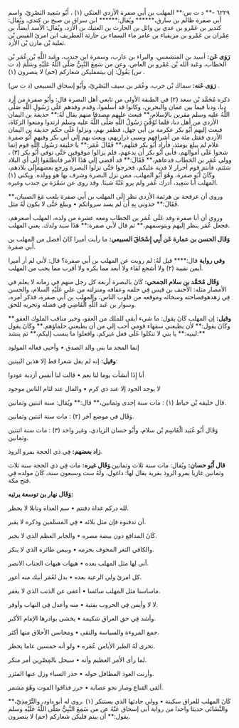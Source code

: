 ٦٢٢٩ -** د ت س:** المهلب بن أَبي صفرة الأزدي العتكي (١) ، أَبُو سَعِيد البَصْرِيّ، واسم أبي صفرة ظالم بن سارق،****** ويُقال:****** ابن سراق بن صبح بن كندي، ويُقال: كندير بن عَمْرو بن عدي بن وائل بن الحارث بن العتيك بن الأزد، ويُقال: الأسد أيضاً، بن عِمْران بن عَمْرو بن مزيقياء بن عامر ماء السماء بن حارثة الغطريف ابن امرئ القيس بْن ثعلبة بْن مازن بْن الأزد.

**رَوَى عَن:** أسيد بن المتشمس، والبراء بن عازب، وسمرة ابن جندب، وعَبد اللَّهِ بْن عُمَر بْن الخطاب، وعَبد الله بْن عَمْرو بن العاص، وعن من سَمِعَ النَّبِيُّ صَلَّى اللَّهُ عَلَيْهِ وسَلَّمَ (د ت س) يَقُولُ: إن بيتمفليكن شعاركم (حم) لا ينصرون (١) .

**رَوَى عَنه:** سماك بْن حرب، وعُمَر بن سيف البَصْرِيّ، وأَبُو إسحاق السبيعي (د ت س) .

ذكره مُحَمَّد بْن سعد (٢) في الطبقة الأولى من تابعي أهل البصرة قال: وأَبُو صفرة من أزد دبا، ودبا فيما بين عمان والبحرين، وكانوا قد أسلموا، وقدم وفدهم عَلَى رَسُولِ اللَّهِ صَلَّى اللَّهُ عليه وسلم مقرين بالإسلام،** فبعث عليهم مصدقا منهم يقال لَهُ:** حذيفة بن اليمان الأزدي من أهل دبا، فلما تُوُفِّيَ رَسُولُ اللَّهِ صَلَّى اللَّهُ عليه وسلم ارتدوا ومنعوا الزكاة، فبعث إليهم أَبُو بكر عكرمة بن أَبي جهل، فظفر بهم، ونزلوا عَلَى حكم حذيفة بن اليمان الأزدي فقتل مئة من أشرافهم وسبى ذراريهم، وبعث بهم إلي أبي بكر وفيهم أَبُو صفرة غلام لم يبلغ يومئذ، فأراد أَبُو بكر قتلهم،** فَقَالَ عُمَر:** يا خليفة رَسُول اللَّهِ قوم إنما شحوا عَلَى أموالهم، فأبى أَبُو بكر أن يدعهم، فلم يزالوا موقوفين حَتَّى توفي أَبُو بكر (٣) ، وولي عُمَر بن الخطاب فدعاهم،** فَقَالَ:** قد أفضي إلي هَذَا الأمر فانطلقوا إِلَى أي البلاد شئتم، فأنتم قوم أحرار لا فدية عليكم، فخرجوا حَتَّى نزلوا البصرة ورجع بعضهمإِلَى بلادهم، وكَانَ أَبُو صفرة، وهُوَ أَبُو المهلب، ممن نزل البصرة وشرف بها هو وولده. ويكنى (١) المهلب أبا سَعِيد، أدرك عُمَر ولم يرو عَنْهُ شيئا. وقد روى عن سَمُرَة بن جندب وغيره.

وروي أن عرفجة بن هرثمة الأزدي نظر إِلَى المهلب بن أَبي صفرة يلعب مَعَ الصبيان،** فَقَالَ:** خذوني بِهِ أن لم يسد سرواتكم • ويبلغ حَتَّى لا يكون لَهُ مثل.

وروي أن أبا صفرة وفد عَلَى عُمَر بن الخطاب ومعه عشرة من ولده، المهلب أصغرهم، فجعل عُمَر ينظر إليهم ويتوسمهم،** ثم قال لأبي صفرة:** هَذَا سيد ولدك، يعني المهلب.

**وَقَال الحسن بن عمارة عَن أَبِي إِسْحَاقَ السبيعي:** ما رأيت أميرا كَانَ أفضل من المهلب بن أبي صفرة.

**وفي رواية** قال:**** قيل لَهُ: لم رويت عن المهلب بن أَبي صفرة؟ قال: لأني لم أر أميرا أيمن نقيبة (٢) ولا أشجع لقاء ولا أبعد مما يكره ولا أقرب مما يحب من المهلب.

**وَقَال مُحَمَّد بن سلام الجمحي:** كَانَ بالبصرة أربعة كل رجل منهم فِي زمانه لا يعلم في الأمصار مثله: الأَحنف بن قيس فِي حلمه وعفافه ومنزلته من علي عَلَيْهِ السلام، والحسن فِي زهدهوفصاحته وسخائه وموقعه من قلوب الناس، والمهلب بن أَبي صفرة، فذكر أمره، وسوار بن عَبد اللَّهِ الْقَاضِي فِي فضله وتحريه للحق.

**وقيل:** إن المهلب كَانَ يقول: ما شيء أبقى للملك من العفو، وخير مناقب الملوك العفو.** وكَانَ يقول:** لأن يطيعني سفهاء قومي أحب إلي من أن يطيعني حلماؤهم.** وكَانَ يقول لبنيه:** يا بني لا تتكلوا عَلَى فعل غيركم، وافعلوا ما ينسب إليكم،** ثم ينشد:**

إنما المجد ما بنى والد الصدق • وأحيى فعاله المولود

**وقيل:** إنه لم يقل شعرا قط إلا هذين البيتين:

أنا إِذَا أنشأت يوما لنا نعم • قالت لنا أنفس أزدية عودوا

لا يوجد الجود إلا عند ذي كرم • والمال عند لئام الناس موجود

قال خليفة بْن خياط (١) : مات سنة إحدى وثمانين،** قال:** ويُقال: سنة اثنتين وثمانين.

وَقَال في موضع آخر (٢) : مات سنة اثنتين وثمانين.

وَقَال أَبُو عُبَيد الْقَاسِم بْن سلام، وأَبُو حسان الزيادي، وغير واحد (٣) : مات سنة اثنتين وثمانين.

**زاد بعضهم:** فِي ذي الحجة بمرو الروذ.

**قال أَبُو حسان:** ويُقال: مات سنة ثلاث وثمانين.**وَقَال غيره:** مات فِي ذي الحجة سنة ثلاث وثمانين غازيا بمرو الروذ بقرية يقال لها: داغول، ولَهُ ست وسبعون سنة، كَانَ مولده فِي فتح مكة.

**وَقَال نهار بن توسعة يرثيه:**

لله دركم غداة دفنتم • سم العداة ونابلا لا يحظر.

أن تدفنوه فإن مثل بلائه • فِي المسلمين وذكره لا يقبر.

كَانَ المدافع دون بيضة مصره • والجابر العظم الذي لا يجبر.

والكافي الثغر المخوف بحزمه • وبيمن طائره الذي لا ينكر.

أنى لها مثل المهلب بعده • هيهات هيهات الجناب الانصر.

كل امرئ ولي الرعية بعده • بدل لعُمَر أبيك منه أعور.

ماساسنا مثل المهلب سائسا • أعفى عن الذنب الذي لا يغفر.

لا لا وأيمن فِي الحروب بفتية • منه وأعدل فِي النهاب وأوقر.

وأشد فِي حق العراق شكيمة • يخشى بوادرها الإمام الأكبر.

جمع المروءة والسياسة والتقى • ومحاسن الأخلاق منها أكثر.

تحرى لَهُ الطير الأيامن عُمَره • ولو أنه خمسين عاما يحظر.

لما رأى الأمر العظيم وأنه • سيحل بالمِصْرِين أمر منكر.

وأرنت العوذ المطافل حوله • حذر السباء وزل عنها المئزر.

ألقى القناع وصار نحو عصابة • حرز فذاقوا الموت وهُوَ مشمر.

كَانَ المهلب للعراق سكينة • وولي حادثها الذي يستنكر (١) .روى له أبو داود، والتِّرْمِذِيّ،** والنَّسَائي حديثا واحدا من رواية أبي إسحاق عَنْهُ عن من سَمِعَ النَّبِيُّ صَلَّى اللَّهُ عَلَيْهِ وسلم يقول:** أن بيتم فليكن شعاركم (حم) لا ينصرون.